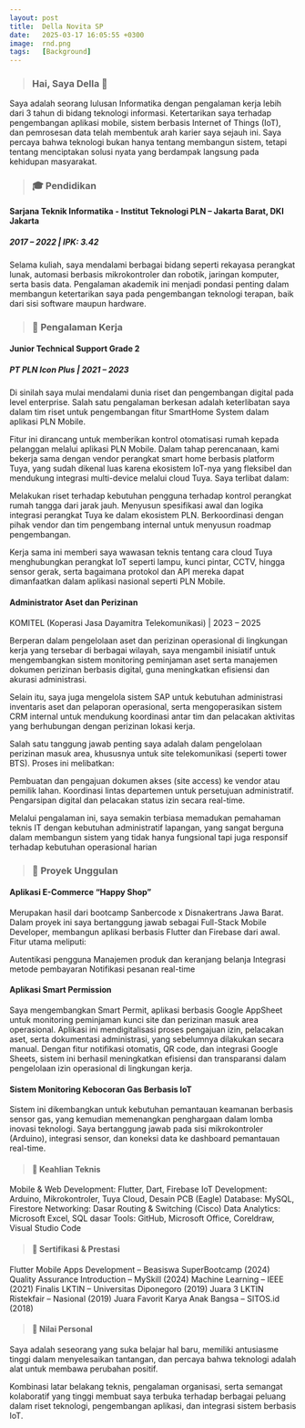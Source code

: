 ```yaml
---
layout: post
title:  Della Novita SP
date:   2025-03-17 16:05:55 +0300
image:  rnd.png
tags:   [Background]
---
```

> ### Hai, Saya Della 🌱

Saya adalah seorang lulusan Informatika dengan pengalaman kerja lebih dari 3 tahun di bidang teknologi informasi. Ketertarikan saya terhadap pengembangan aplikasi mobile, sistem berbasis Internet of Things (IoT), dan pemrosesan data telah membentuk arah karier saya sejauh ini. Saya percaya bahwa teknologi bukan hanya tentang membangun sistem, tetapi tentang menciptakan solusi nyata yang berdampak langsung pada kehidupan masyarakat.

> ### 🎓 Pendidikan

#### Sarjana Teknik Informatika - Institut Teknologi PLN – Jakarta Barat, DKI Jakarta
##### 2017 – 2022 | IPK: 3.42
Selama kuliah, saya mendalami berbagai bidang seperti rekayasa perangkat lunak, automasi berbasis mikrokontroler dan robotik, jaringan komputer, serta basis data. Pengalaman akademik ini menjadi pondasi penting dalam membangun ketertarikan saya pada pengembangan teknologi terapan, baik dari sisi software maupun hardware.

> ### 💼 Pengalaman Kerja

#### Junior Technical Support Grade 2
##### PT PLN Icon Plus | 2021 – 2023
Di sinilah saya mulai mendalami dunia riset dan pengembangan digital pada level enterprise. Salah satu pengalaman berkesan adalah keterlibatan saya dalam tim riset untuk pengembangan fitur SmartHome System dalam aplikasi PLN Mobile.

Fitur ini dirancang untuk memberikan kontrol otomatisasi rumah kepada pelanggan melalui aplikasi PLN Mobile. Dalam tahap perencanaan, kami bekerja sama dengan vendor perangkat smart home berbasis platform Tuya, yang sudah dikenal luas karena ekosistem IoT-nya yang fleksibel dan mendukung integrasi multi-device melalui cloud Tuya. Saya terlibat dalam:

Melakukan riset terhadap kebutuhan pengguna terhadap kontrol perangkat rumah tangga dari jarak jauh.
Menyusun spesifikasi awal dan logika integrasi perangkat Tuya ke dalam ekosistem PLN.
Berkoordinasi dengan pihak vendor dan tim pengembang internal untuk menyusun roadmap pengembangan.

Kerja sama ini memberi saya wawasan teknis tentang cara cloud Tuya menghubungkan perangkat IoT seperti lampu, kunci pintar, CCTV, hingga sensor gerak, serta bagaimana protokol dan API mereka dapat dimanfaatkan dalam aplikasi nasional seperti PLN Mobile.

#### Administrator Aset dan Perizinan
KOMITEL (Koperasi Jasa Dayamitra Telekomunikasi) | 2023 – 2025

Berperan dalam pengelolaan aset dan perizinan operasional di lingkungan kerja yang tersebar di berbagai wilayah, saya mengambil inisiatif untuk mengembangkan sistem monitoring peminjaman aset serta manajemen dokumen perizinan berbasis digital, guna meningkatkan efisiensi dan akurasi administrasi.

Selain itu, saya juga mengelola sistem SAP untuk kebutuhan administrasi inventaris aset dan pelaporan operasional, serta mengoperasikan sistem CRM internal untuk mendukung koordinasi antar tim dan pelacakan aktivitas yang berhubungan dengan perizinan lokasi kerja.

Salah satu tanggung jawab penting saya adalah dalam pengelolaan perizinan masuk area, khususnya untuk site telekomunikasi (seperti tower BTS). Proses ini melibatkan:

Pembuatan dan pengajuan dokumen akses (site access) ke vendor atau pemilik lahan.
Koordinasi lintas departemen untuk persetujuan administratif.
Pengarsipan digital dan pelacakan status izin secara real-time.

Melalui pengalaman ini, saya semakin terbiasa memadukan pemahaman teknis IT dengan kebutuhan administratif lapangan, yang sangat berguna dalam membangun sistem yang tidak hanya fungsional tapi juga responsif terhadap kebutuhan operasional harian

> ### 🚀 Proyek Unggulan

#### Aplikasi E-Commerce “Happy Shop”
 
Merupakan hasil dari bootcamp Sanbercode x Disnakertrans Jawa Barat. Dalam proyek ini saya bertanggung jawab sebagai Full-Stack Mobile Developer, membangun aplikasi berbasis Flutter dan Firebase dari awal. Fitur utama meliputi:

Autentikasi pengguna
Manajemen produk dan keranjang belanja
Integrasi metode pembayaran
Notifikasi pesanan real-time

#### Aplikasi Smart Permission
 
Saya mengembangkan Smart Permit, aplikasi berbasis Google AppSheet untuk monitoring peminjaman kunci site dan perizinan masuk area operasional. Aplikasi ini mendigitalisasi proses pengajuan izin, pelacakan aset, serta dokumentasi administrasi, yang sebelumnya dilakukan secara manual. Dengan fitur notifikasi otomatis, QR code, dan integrasi Google Sheets, sistem ini berhasil meningkatkan efisiensi dan transparansi dalam pengelolaan izin operasional di lingkungan kerja.

#### Sistem Monitoring Kebocoran Gas Berbasis IoT
 
Sistem ini dikembangkan untuk kebutuhan pemantauan keamanan berbasis sensor gas, yang kemudian memenangkan penghargaan dalam lomba inovasi teknologi. Saya bertanggung jawab pada sisi mikrokontroler (Arduino), integrasi sensor, dan koneksi data ke dashboard pemantauan real-time.

> #### 🧠 Keahlian Teknis
Mobile & Web Development: Flutter, Dart, Firebase
IoT Development: Arduino, Mikrokontroler, Tuya Cloud, Desain PCB (Eagle)
Database: MySQL, Firestore
Networking: Dasar Routing & Switching (Cisco)
Data Analytics: Microsoft Excel, SQL dasar
Tools: GitHub, Microsoft Office, Coreldraw, Visual Studio Code

> #### 📜 Sertifikasi & Prestasi
Flutter Mobile Apps Development – Beasiswa SuperBootcamp (2024)
Quality Assurance Introduction – MySkill (2024)
Machine Learning – IEEE (2021)
Finalis LKTIN – Universitas Diponegoro (2019)
Juara 3 LKTIN Ristekfair – Nasional (2019)
Juara Favorit Karya Anak Bangsa – SITOS.id (2018)

> #### 🌟 Nilai Personal
Saya adalah seseorang yang suka belajar hal baru, memiliki antusiasme tinggi dalam menyelesaikan tantangan, dan percaya bahwa teknologi adalah alat untuk membawa perubahan positif.

Kombinasi latar belakang teknis, pengalaman organisasi, serta semangat kolaboratif yang tinggi membuat saya terbuka terhadap berbagai peluang dalam riset teknologi, pengembangan aplikasi, dan integrasi sistem berbasis IoT.


